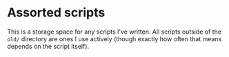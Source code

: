 Assorted scripts
================

This is a storage space for any scripts I've written. All scripts
outside of the `old/` directory are ones I use actively (though exactly
how often that means depends on the script itself).
